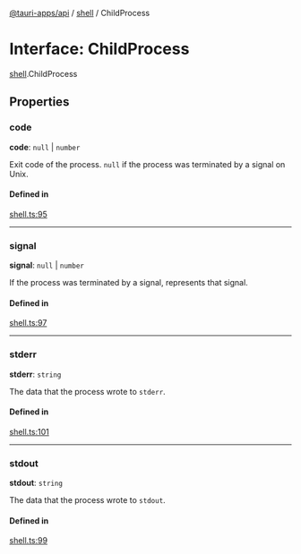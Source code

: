 [@tauri-apps/api](../README.md) / [shell](../modules/shell.md) / ChildProcess

# Interface: ChildProcess

[shell](../modules/shell.md).ChildProcess

## Properties

### code

 **code**: ``null`` \| `number`

Exit code of the process. `null` if the process was terminated by a signal on Unix.

#### Defined in

[shell.ts:95](https://github.com/tauri-apps/tauri/blob/47666c4/tooling/api/src/shell.ts#L95)

___

### signal

 **signal**: ``null`` \| `number`

If the process was terminated by a signal, represents that signal.

#### Defined in

[shell.ts:97](https://github.com/tauri-apps/tauri/blob/47666c4/tooling/api/src/shell.ts#L97)

___

### stderr

 **stderr**: `string`

The data that the process wrote to `stderr`.

#### Defined in

[shell.ts:101](https://github.com/tauri-apps/tauri/blob/47666c4/tooling/api/src/shell.ts#L101)

___

### stdout

 **stdout**: `string`

The data that the process wrote to `stdout`.

#### Defined in

[shell.ts:99](https://github.com/tauri-apps/tauri/blob/47666c4/tooling/api/src/shell.ts#L99)
